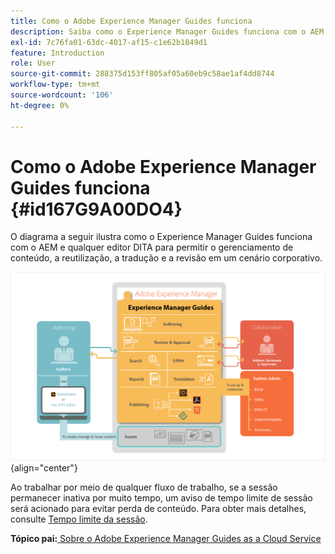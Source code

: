 ```yaml
---
title: Como o Adobe Experience Manager Guides funciona
description: Saiba como o Experience Manager Guides funciona com o AEM e outros editores DITA para potencializar o gerenciamento de conteúdo, a reutilização, a tradução e a revisão em um cenário corporativo.
exl-id: 7c76fa01-63dc-4017-af15-c1e62b1849d1
feature: Introduction
role: User
source-git-commit: 288375d153ff805af05a60eb9c58ae1af4dd8744
workflow-type: tm+mt
source-wordcount: '106'
ht-degree: 0%

---
```


# Como o Adobe Experience Manager Guides funciona {#id167G9A00DO4}

O diagrama a seguir ilustra como o Experience Manager Guides funciona com o AEM e qualquer editor DITA para permitir o gerenciamento de conteúdo, a reutilização, a tradução e a revisão em um cenário corporativo.

![](images/xml-add-on-how-it-works.png){align="center"}

Ao trabalhar por meio de qualquer fluxo de trabalho, se a sessão permanecer inativa por muito tempo, um aviso de tempo limite de sessão será acionado para evitar perda de conteúdo. Para obter mais detalhes, consulte [Tempo limite da sessão](./session-timeout-prompt.md).


**Tópico pai:**&#x200B;[&#x200B; Sobre o Adobe Experience Manager Guides as a Cloud Service](intro.md)
